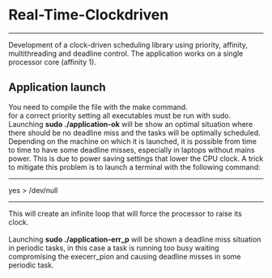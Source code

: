 # Real-Time-Clockdriven
***
Development of a clock-driven scheduling library using priority, affinity, multithreading and deadline control. The application works on a single processor core (affinity 1).

## Application launch
You need to compile the file with the make command. <br>
for a correct priority setting all executables must be run with sudo. <br>
Launching <b>sudo ./application-ok</b> will be show an optimal situation where there should be no deadline miss and the tasks will be optimally scheduled. Depending on the machine on which it is launched, it is possible from time to time to have some deadline misses, especially in laptops without mains power. This is due to power saving settings that lower the CPU clock. A trick to mitigate this problem is to launch a terminal with the following command:<br>

------------------------------------
yes > /dev/null

------------------------------------
This will create an infinite loop that will force the processor to raise its clock.<br><br>
Launching <b>sudo ./application-err_p</b> will be shown a deadline miss situation in periodic tasks, in this case a task is running too busy waiting compromising the execerr_pion and causing deadline misses in some periodic task.<br><br>


